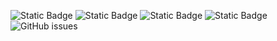 ![Static Badge](https://img.shields.io/badge/blacklists-61-000000) ![Static Badge](https://img.shields.io/badge/blacklisted-3001714-cc0000) ![Static Badge](https://img.shields.io/badge/whitelisted-2254-00CC00) ![Static Badge](https://img.shields.io/badge/streaming_blacklist-28107-000000) ![GitHub issues](https://img.shields.io/github/issues/fabriziosalmi/blacklists)
